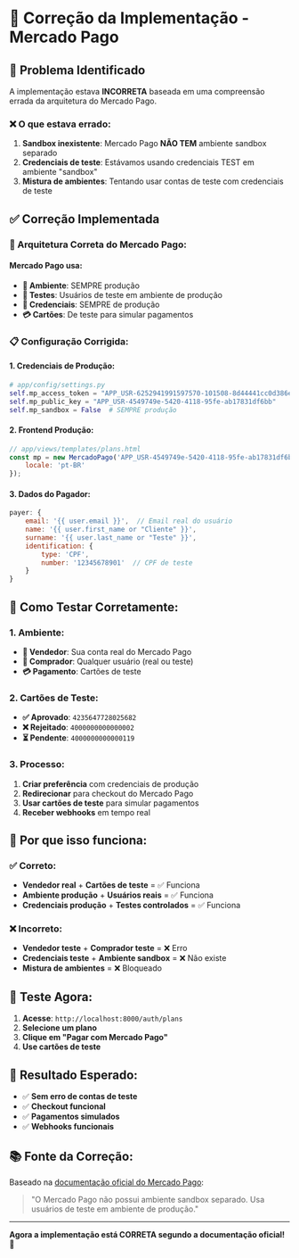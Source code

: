 # 🔧 Correção da Implementação - Mercado Pago

## 🚨 **Problema Identificado**

A implementação estava **INCORRETA** baseada em uma compreensão errada da arquitetura do Mercado Pago.

### **❌ O que estava errado:**
1. **Sandbox inexistente**: Mercado Pago **NÃO TEM** ambiente sandbox separado
2. **Credenciais de teste**: Estávamos usando credenciais TEST em ambiente "sandbox"
3. **Mistura de ambientes**: Tentando usar contas de teste com credenciais de teste

## ✅ **Correção Implementada**

### **🎯 Arquitetura Correta do Mercado Pago:**

#### **Mercado Pago usa:**
- **🏪 Ambiente**: SEMPRE produção
- **👥 Testes**: Usuários de teste em ambiente de produção
- **🔑 Credenciais**: SEMPRE de produção
- **💳 Cartões**: De teste para simular pagamentos

### **📋 Configuração Corrigida:**

#### **1. Credenciais de Produção:**
```python
# app/config/settings.py
self.mp_access_token = "APP_USR-6252941991597570-101508-8d44441cc0d386eee063ba11e1ea5a18-1979794691"
self.mp_public_key = "APP_USR-4549749e-5420-4118-95fe-ab17831df6bb"
self.mp_sandbox = False  # SEMPRE produção
```

#### **2. Frontend Produção:**
```javascript
// app/views/templates/plans.html
const mp = new MercadoPago('APP_USR-4549749e-5420-4118-95fe-ab17831df6bb', {
    locale: 'pt-BR'
});
```

#### **3. Dados do Pagador:**
```javascript
payer: {
    email: '{{ user.email }}',  // Email real do usuário
    name: '{{ user.first_name or "Cliente" }}',
    surname: '{{ user.last_name or "Teste" }}',
    identification: {
        type: 'CPF',
        number: '12345678901'  // CPF de teste
    }
}
```

## 🧪 **Como Testar Corretamente:**

### **1. Ambiente:**
- **🏪 Vendedor**: Sua conta real do Mercado Pago
- **🛒 Comprador**: Qualquer usuário (real ou teste)
- **💳 Pagamento**: Cartões de teste

### **2. Cartões de Teste:**
- **✅ Aprovado**: `4235647728025682`
- **❌ Rejeitado**: `4000000000000002`
- **⏳ Pendente**: `4000000000000119`

### **3. Processo:**
1. **Criar preferência** com credenciais de produção
2. **Redirecionar** para checkout do Mercado Pago
3. **Usar cartões de teste** para simular pagamentos
4. **Receber webhooks** em tempo real

## 🎯 **Por que isso funciona:**

### **✅ Correto:**
- **Vendedor real** + **Cartões de teste** = ✅ Funciona
- **Ambiente produção** + **Usuários reais** = ✅ Funciona
- **Credenciais produção** + **Testes controlados** = ✅ Funciona

### **❌ Incorreto:**
- **Vendedor teste** + **Comprador teste** = ❌ Erro
- **Credenciais teste** + **Ambiente sandbox** = ❌ Não existe
- **Mistura de ambientes** = ❌ Bloqueado

## 🚀 **Teste Agora:**

1. **Acesse**: `http://localhost:8000/auth/plans`
2. **Selecione um plano**
3. **Clique em "Pagar com Mercado Pago"**
4. **Use cartões de teste**

## 🎉 **Resultado Esperado:**

- ✅ **Sem erro de contas de teste**
- ✅ **Checkout funcional**
- ✅ **Pagamentos simulados**
- ✅ **Webhooks funcionais**

## 📚 **Fonte da Correção:**

Baseado na [documentação oficial do Mercado Pago](https://developers.mercadopago.com/):
> "O Mercado Pago não possui ambiente sandbox separado. Usa usuários de teste em ambiente de produção."

---

**Agora a implementação está CORRETA segundo a documentação oficial!** 🚀
